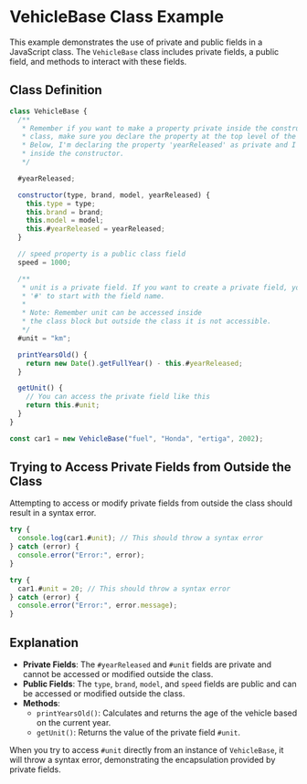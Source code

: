# VehicleBase Class Example

This example demonstrates the use of private and public fields in a JavaScript class. The `VehicleBase` class includes private fields, a public field, and methods to interact with these fields.

## Class Definition

```javascript
class VehicleBase {
  /**
   * Remember if you want to make a property private inside the constructor of a
   * class, make sure you declare the property at the top level of the Class.
   * Below, I'm declaring the property 'yearReleased' as private and I need to use it
   * inside the constructor.
   */

  #yearReleased;

  constructor(type, brand, model, yearReleased) {
    this.type = type;
    this.brand = brand;
    this.model = model;
    this.#yearReleased = yearReleased;
  }

  // speed property is a public class field
  speed = 1000;

  /**
   * unit is a private field. If you want to create a private field, you can add
   * '#' to start with the field name.
   *
   * Note: Remember unit can be accessed inside
   * the class block but outside the class it is not accessible.
   */
  #unit = "km";

  printYearsOld() {
    return new Date().getFullYear() - this.#yearReleased;
  }

  getUnit() {
    // You can access the private field like this
    return this.#unit;
  }
}

const car1 = new VehicleBase("fuel", "Honda", "ertiga", 2002);
```

## Trying to Access Private Fields from Outside the Class

Attempting to access or modify private fields from outside the class should result in a syntax error.

```javascript
try {
  console.log(car1.#unit); // This should throw a syntax error
} catch (error) {
  console.error("Error:", error);
}

try {
  car1.#unit = 20; // This should throw a syntax error
} catch (error) {
  console.error("Error:", error.message);
}
```

## Explanation

- **Private Fields**: The `#yearReleased` and `#unit` fields are private and cannot be accessed or modified outside the class.
- **Public Fields**: The `type`, `brand`, `model`, and `speed` fields are public and can be accessed or modified outside the class.
- **Methods**:
  - `printYearsOld()`: Calculates and returns the age of the vehicle based on the current year.
  - `getUnit()`: Returns the value of the private field `#unit`.

When you try to access `#unit` directly from an instance of `VehicleBase`, it will throw a syntax error, demonstrating the encapsulation provided by private fields.
